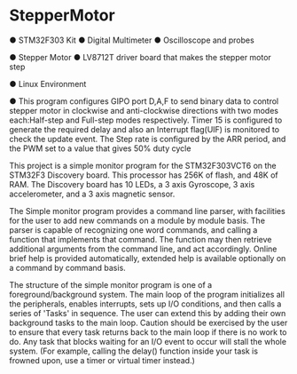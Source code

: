 # StepperMotor

● STM32F303 Kit  ● Digital Multimeter  ● Oscilloscope and probes

● Stepper Motor  ● LV8712T driver board that makes the stepper motor step

● Linux Environment

● This program configures GIPO port D,A,F to send binary data to control stepper motor in clockwise and 
  anti-clockwise directions with two modes each:Half-step and Full-step modes respectively.
	Timer 15 is configured to generate the required delay and also an Interrupt flag(UIF) is monitored to check
  the update event. The Step rate is configured by the ARR period, and the PWM set to a value that gives 50% duty cycle

This project is a simple monitor program for the STM32F303VCT6 on the STM32F3 Discovery board. This processor has 256K of flash, and 
48K of RAM. The Discovery board has 10 LEDs, a 3 axis Gyroscope, 3 axis accelerometer, and a 3 axis magnetic sensor.

The Simple monitor program provides a command line parser, with facilities for the user to add new commands on a module by module
basis.  The parser is capable of recognizing one word commands, and calling a function that implements that command.  The function may
then retrieve additional arguments from the command line, and act accordingly.  Online brief help is provided automatically, extended 
help is available optionally on a command by command basis.

The structure of the simple monitor program is one of a foreground/background system. The main loop of the program initializes all the 
peripherals, enables interrupts, sets up I/O conditions, and then calls a series of 'Tasks' in sequence.  The user can extend this by 
adding their own background tasks to the main loop. Caution should be exercised by the user to ensure that every task returns back to the 
main loop if there is no work to do. Any task that blocks waiting for an I/O event to occur will stall the whole system. (For example, 
calling the delay() function inside your task is frowned upon, use a timer or virtual timer instead.)
